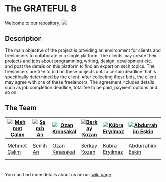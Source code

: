 # The GRATEFUL 8
Welcome to our repository.
![](https://i.imgur.com/layMbnv.jpg)
## Description
The main objective of the project is providing an environment for clients and freelancers to collaborate in a single platform. The clients may create their projects and jobs about programming, writing, design, development etc. and post the details on this platform to find  an  expert  on  such  topics.  The  freelancers  are  free  to  bid  on  these  projects until  a  certain deadline that is specifically determined by the client. After collecting these bids, the client may agree with one of these freelancers. The agreement includes details such as job completion deadline, total fee to be paid, payment options and so on. 




## The Team


[![Mehmet Çalım](https://avatars3.githubusercontent.com/u/25671417?s=400&v=4)](https://github.com/bounswe/bounswe2018group8/wiki/Mehmet-Çalım) | [![Semih Arı](https://avatars0.githubusercontent.com/u/36154366?s=400&v=4)](https://github.com/bounswe/bounswe2018group8/wiki/Semih-Ar%C4%B1) | [![Ozan Kınasakal](https://avatars3.githubusercontent.com/u/24544546?s=400&v=4)](https://github.com/bounswe/bounswe2018group8/wiki/Ozan-Kınasakal) | [![Berkay Kozan](https://avatars2.githubusercontent.com/u/25721646?s=400&v=4)](https://github.com/leblebi1) | [![Kübra Eryılmaz](https://avatars3.githubusercontent.com/u/34382537?s=400&v=4)](https://github.com/bounswe/bounswe2018group8/wiki/K%C3%BCbra-Ery%C4%B1lmaz) | [![Abdurrahim Eskin](https://avatars1.githubusercontent.com/u/35101427?s=400&v=4)](https://github.com/bounswe/bounswe2018group8/wiki/Abdurrahim-ESK%C4%B0N)  | [![Umut Barış Öztunç](https://avatars3.githubusercontent.com/u/32958854?s=400&v=4)](https://github.com/umutoztunc) | [![Burak Tepedelen](https://avatars2.githubusercontent.com/u/12123441?s=400&v=4)](https://github.com/burak-tepedelen)
---|---|---|---|---|---|---|---
[Mehmet Çalım](https://github.com/bounswe/bounswe2018group8/wiki/Mehmet-Çalım) | [Semih Arı](https://github.com/bounswe/bounswe2018group8/wiki/Semih-Ar%C4%B1) | [Ozan Kınasakal](https://github.com/bounswe/bounswe2018group8/wiki/Ozan-Kınasakal) | [Berkay Kozan](https://github.com/leblebi1) | [Kübra Eryılmaz](https://github.com/bounswe/bounswe2018group8/wiki/K%C3%BCbra-Ery%C4%B1lmaz) | [Abdurrahim Eskin](https://github.com/bounswe/bounswe2018group8/wiki/Abdurrahim-ESK%C4%B0N) | [Umut Barış Öztunç](https://github.com/umutoztunc) | [Burak Tepedelen](https://github.com/bounswe/bounswe2018group8/wiki/)


#
You can find more details about us on our [wiki page](https://github.com/bounswe/bounswe2018group8/wiki).


